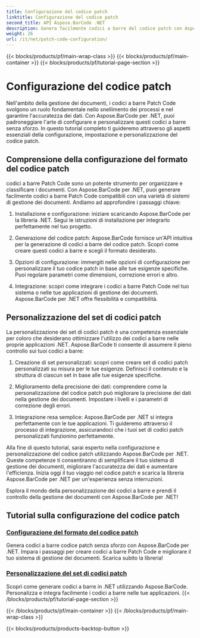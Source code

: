 ```yaml
---
title: Configurazione del codice patch
linktitle: Configurazione del codice patch
second_title: API Aspose.BarCode .NET
description: Genera facilmente codici a barre del codice patch con Aspose.BarCode per .NET. Scopri come configurare e personalizzare i formati del codice patch con i tutorial Aspose.BarCode.
weight: 26
url: /it/net/patch-code-configuration/
---
```


{{< blocks/products/pf/main-wrap-class >}}
{{< blocks/products/pf/main-container >}}
{{< blocks/products/pf/tutorial-page-section >}}

# Configurazione del codice patch


Nell'ambito della gestione dei documenti, i codici a barre Patch Code svolgono un ruolo fondamentale nello snellimento dei processi e nel garantire l'accuratezza dei dati. Con Aspose.BarCode per .NET, puoi padroneggiare l'arte di configurare e personalizzare questi codici a barre senza sforzo. In questo tutorial completo ti guideremo attraverso gli aspetti essenziali della configurazione, impostazione e personalizzazione del codice patch.

## Comprensione della configurazione del formato del codice patch

codici a barre Patch Code sono un potente strumento per organizzare e classificare i documenti. Con Aspose.BarCode per .NET, puoi generare facilmente codici a barre Patch Code compatibili con una varietà di sistemi di gestione dei documenti. Andiamo ad approfondire i passaggi chiave:

1. Installazione e configurazione: iniziare scaricando Aspose.BarCode per la libreria .NET. Segui le istruzioni di installazione per integrarlo perfettamente nel tuo progetto.

2. Generazione del codice patch: Aspose.BarCode fornisce un'API intuitiva per la generazione di codici a barre del codice patch. Scopri come creare questi codici a barre e scegli il formato desiderato.

3. Opzioni di configurazione: immergiti nelle opzioni di configurazione per personalizzare il tuo codice patch in base alle tue esigenze specifiche. Puoi regolare parametri come dimensioni, correzione errori e altro.

4. Integrazione: scopri come integrare i codici a barre Patch Code nel tuo sistema o nelle tue applicazioni di gestione dei documenti. Aspose.BarCode per .NET offre flessibilità e compatibilità.

## Personalizzazione del set di codici patch

La personalizzazione dei set di codici patch è una competenza essenziale per coloro che desiderano ottimizzare l'utilizzo dei codici a barre nelle proprie applicazioni .NET. Aspose.BarCode ti consente di assumere il pieno controllo sui tuoi codici a barre:

1. Creazione di set personalizzati: scopri come creare set di codici patch personalizzati su misura per le tue esigenze. Definisci il contenuto e la struttura di ciascun set in base alle tue esigenze specifiche.

2. Miglioramento della precisione dei dati: comprendere come la personalizzazione del codice patch può migliorare la precisione dei dati nella gestione dei documenti. Impostare i livelli e i parametri di correzione degli errori.

3. Integrazione resa semplice: Aspose.BarCode per .NET si integra perfettamente con le tue applicazioni. Ti guideremo attraverso il processo di integrazione, assicurandoci che i tuoi set di codici patch personalizzati funzionino perfettamente.

Alla fine di questo tutorial, sarai esperto nella configurazione e personalizzazione del codice patch utilizzando Aspose.BarCode per .NET. Queste competenze ti consentiranno di semplificare il tuo sistema di gestione dei documenti, migliorare l'accuratezza dei dati e aumentare l'efficienza. Inizia oggi il tuo viaggio nel codice patch e scarica la libreria Aspose.BarCode per .NET per un'esperienza senza interruzioni. 

Esplora il mondo della personalizzazione dei codici a barre e prendi il controllo della gestione dei documenti con Aspose.BarCode per .NET!
## Tutorial sulla configurazione del codice patch
### [Configurazione del formato del codice patch](./patch-code-format-configuration/)
Genera codici a barre codice patch senza sforzo con Aspose.BarCode per .NET. Impara i passaggi per creare codici a barre Patch Code e migliorare il tuo sistema di gestione dei documenti. Scarica subito la libreria!
### [Personalizzazione del set di codici patch](./patch-code-set-customization/)
Scopri come generare codici a barre in .NET utilizzando Aspose.BarCode. Personalizza e integra facilmente i codici a barre nelle tue applicazioni.
{{< /blocks/products/pf/tutorial-page-section >}}

{{< /blocks/products/pf/main-container >}}
{{< /blocks/products/pf/main-wrap-class >}}

{{< blocks/products/products-backtop-button >}}
